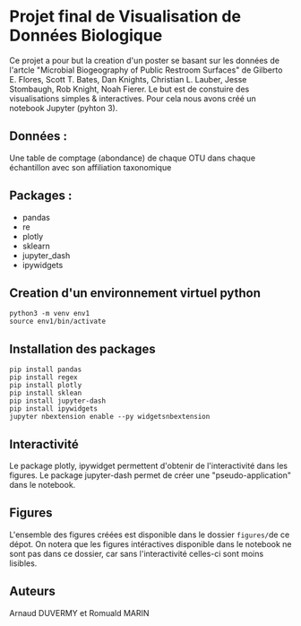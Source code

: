 # Projet final de Visualisation de Données Biologique

Ce projet a pour but la creation d'un poster se basant sur les données de l'artcle "Microbial Biogeography of Public Restroom Surfaces" de Gilberto E. Flores,  Scott T. Bates, Dan Knights, Christian L. Lauber, Jesse Stombaugh, Rob Knight, Noah Fierer. Le but est de constuire des
visualisations simples & interactives. Pour cela nous avons créé un notebook Jupyter (pyhton 3). 

## Données :
Une table de comptage (abondance) de chaque OTU dans chaque échantillon avec son affiliation taxonomique

## Packages :
- pandas
- re
- plotly
- sklearn
- jupyter_dash
- ipywidgets

## Creation d'un environnement virtuel python
```
python3 -m venv env1
source env1/bin/activate
```

## Installation des packages
```
pip install pandas
pip install regex
pip install plotly
pip install sklean
pip install jupyter-dash
pip install ipywidgets
jupyter nbextension enable --py widgetsnbextension
```
## Interactivité
Le package plotly, ipywidget permettent d'obtenir de  l'interactivité dans les figures.
Le package jupyter-dash permet de créer une "pseudo-application" dans le notebook.

## Figures
L'ensemble des figures créées est disponible dans le dossier ```figures/```de ce dépot.
On notera que les figures intéractives disponible dans le notebook ne sont pas dans ce dossier, car sans l'interactivité celles-ci sont moins lisibles.

## Auteurs
Arnaud DUVERMY et Romuald MARIN
